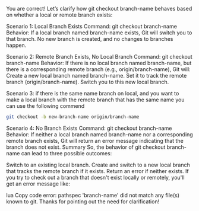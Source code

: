 You are correct! Let’s clarify how git checkout branch-name behaves based on whether a local or remote branch exists:

Scenario 1: Local Branch Exists
Command: git checkout branch-name
Behavior: If a local branch named branch-name exists, Git will switch you to that branch. No new branch is created, and no changes to branches happen.


Scenario 2: Remote Branch Exists, No Local Branch
Command: git checkout branch-name
Behavior: If there is no local branch named branch-name, but there is a corresponding remote branch (e.g., origin/branch-name), Git will:
Create a new local branch named branch-name.
Set it to track the remote branch (origin/branch-name).
Switch you to this new local branch.

Scenario 3: if there is the same name branch on local,
and you want to make a local branch with the remote branch that has the same name
you can use the following commend
```bash
git checkout -b new-branch-name origin/branch-name
```


Scenario 4: No Branch Exists
Command: git checkout branch-name
Behavior: If neither a local branch named branch-name nor a corresponding remote branch exists, Git will return an error message indicating that the branch does not exist.
Summary
So, the behavior of git checkout branch-name can lead to three possible outcomes:

Switch to an existing local branch.
Create and switch to a new local branch that tracks the remote branch if it exists.
Return an error if neither exists.
If you try to check out a branch that doesn't exist locally or remotely, you'll get an error message like:

lua
Copy code
error: pathspec 'branch-name' did not match any file(s) known to git.
Thanks for pointing out the need for clarification!